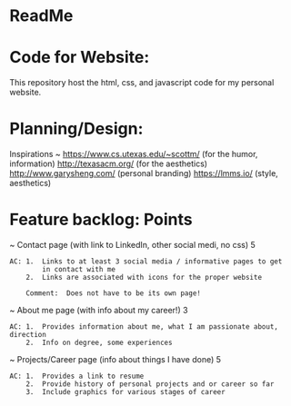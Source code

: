 # ReadMe
# Code for Website: 
This repository host the html, css, and javascript code for my personal website.

# Planning/Design:
Inspirations ~  https://www.cs.utexas.edu/~scottm/  (for the humor, information)
                http://texasacm.org/                (for the aesthetics)
                http://www.garysheng.com/           (personal branding)
                https://lmms.io/                    (style, aesthetics)

# Feature backlog:                                                        Points

~ Contact page (with link to LinkedIn, other social medi, no css)           5

    AC: 1.  Links to at least 3 social media / informative pages to get 
            in contact with me
        2.  Links are associated with icons for the proper website 
        
        Comment:  Does not have to be its own page!

~ About me page (with info about my career!)                                3
    
    AC: 1.  Provides information about me, what I am passionate about, direction
        2.  Info on degree, some experiences

~ Projects/Career page (info about things I have done)                      5
    
    AC: 1.  Provides a link to resume
        2.  Provide history of personal projects and or career so far
        3.  Include graphics for various stages of career
        
